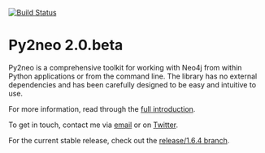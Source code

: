 [![Build Status](https://travis-ci.org/nigelsmall/py2neo.svg?branch=beta%2F2.0)](https://travis-ci.org/nigelsmall/py2neo)

Py2neo 2.0.beta
===============

Py2neo is a comprehensive toolkit for working with Neo4j from within Python applications or from
the command line. The library has no external dependencies and has been carefully designed to be
easy and intuitive to use.

For more information, read through the [full introduction](doc/index.rst).

To get in touch, contact me via [email](mailto:nigel@neotechnology.com) or on
[Twitter](https://twitter.com/neonige).

For the current stable release, check out the [release/1.6.4 branch](https://github.com/nigelsmall/py2neo/tree/release/1.6.4).
